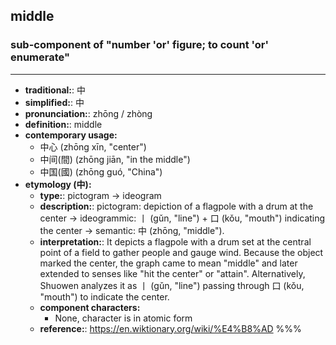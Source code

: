 ## middle
### sub-component of "number 'or' figure; to count 'or' enumerate"
---
- **traditional:**: 中
- **simplified:**: 中
- **pronunciation:**: zhōng / zhòng
- **definition:**: middle
- **contemporary usage:**
  - 中心 (zhōng xīn, "center")
  - 中间(間) (zhōng jiān, "in the middle")
  - 中国(國) (zhōng guó, "China")
- **etymology (中):**
  - **type:**: pictogram → ideogram
  - **description:**: pictogram: depiction of a flagpole with a drum at the center → ideogrammic: 丨 (gǔn, "line") + 口 (kǒu, "mouth") indicating the center → semantic: 中 (zhōng, "middle").
  - **interpretation:**: It depicts a flagpole with a drum set at the central point of a field to gather people and gauge wind. Because the object marked the center, the graph came to mean "middle" and later extended to senses like "hit the center" or "attain". Alternatively, Shuowen analyzes it as 丨 (gǔn, "line") passing through 口 (kǒu, "mouth") to indicate the center.
  - **component characters:**
    - None, character is in atomic form
  - **reference:**: https://en.wiktionary.org/wiki/%E4%B8%AD
%%%
